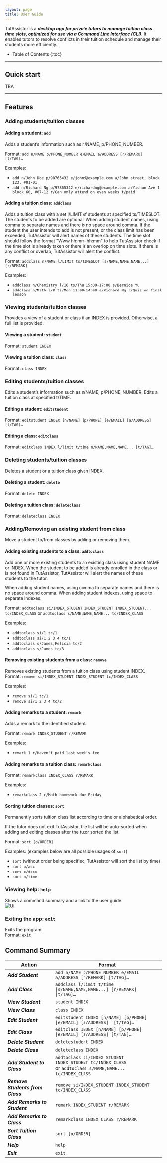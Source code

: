 ```yaml
---
layout: page
title: User Guide
---
```


TutAssistor is a ***desktop app for private tutors to manage tuition class time slots, optimized for use via a Command Line Interface (CLI)***. It enables tutors to resolve conflicts in their tuition schedule and manage their students more efficiently.

* Table of Contents
{:toc}

--------------------------------------------------------------------------------------------------------------------

## Quick start

TBA

--------------------------------------------------------------------------------------------------------------------

## Features

### Adding students/tuition classes
#### Adding a student: `add`
Adds a student’s information such as n/NAME, p/PHONE_NUMBER. 

Format: `add n/NAME p/PHONE_NUMBER e/EMAIL a/ADDRESS [r/REMARK] [t/TAG]…`

Examples:
- `add n/John Doe p/98765432 e/johnd@example.com a/John street, block 123, #01-01`
- `add n/Richard Ng p/97865342 e/richardng@example.com a/Yishun Ave 1 block 60, #07-12 r/Can only attend on even weeks t/paid`

#### Adding a tuition class: `addclass`
Adds a tuition class with a set l/LIMIT of students at specified ts/TIMESLOT.
The students to be added are optional. When adding student names, using comma to separate names and there is no space around comma.
If the student the user intends to add is not present, or the class limit has 
been exceeded, TutAssistor will alert names of these students. The time slot should follow the 
format "Www hh:mm-hh:mm" to help TutAssistor check if the time slot is already taken or there is an overlop
on time slots. If there is any conflict or overlap, TutAssistor will alert the conflict.

Format: `addclass n/NAME l/LIMIT ts/TIMESLOT [s/NAME,NAME,NAME...] [r/REMARK]`

Examples:
- `addclass n/Chemistry l/16 ts/Thu 15:00-17:00 s/Bernice Yu`
- `addclass n/Math l/8 ts/Mon 11:00-14:00 s/Richard Ng r/Quiz on final lesson`

### Viewing students/tuition classes
Provides a view of a student or class if an INDEX is provided. Otherwise, a full list is provided.

#### Viewing a student: `student`
Format: `student INDEX`

#### Viewing a tuition class: `class`
Format: `class INDEX`

### Editing students/tuition classes
Edits a student’s information such as n/NAME, p/PHONE_NUMBER. 
Edits a tuition class at specified t/TIME.

#### Editing a student: `editstudent`
Format: `editstudent INDEX [n/NAME] [p/PHONE] [e/EMAIL] [a/ADDRESS] [t/TAG]…`

#### Editing a class: `editclass`
Format: `editclass INDEX l/limit t/time n/NAME,NAME,NAME... [t/TAG]…`


### Deleting students/tuition classes
Deletes a student or a tuition class given INDEX.

#### Deleting a student: `delete`
Format: `delete INDEX`

#### Deleting a tuition class: `deleteclass`
Format: `deleteclass INDEX`

### Adding/Removing an existing student from class
Move a student to/from classes by adding or removing them.

#### Adding existing students to a class: `addtoclass`
Add one or more existing students to an existing class using student NAME or INDEX.
When the student to be added is already enrolled in the class or is not found in TutAssistor, TutAssistor will alert the
names of these students to the tutor.

When adding student names, using comma to separate names and there is no space around comma.
When adding student indexes, using space to separate indexes.

Format: `addtoclass si/INDEX_STUDENT INDEX_STUDENT INDEX_STUDENT... tc/INDEX_CLASS` 
or `addtoclass s/NAME,NAME,NAME... tc/INDEX_CLASS`

Examples:
- `addtoclass si/1 tc/1`
- `addtoclass si/1 2 3 4 tc/1`
- `addtoclass s/James,Felicia tc/2`
- `addtoclass s/James tc/3`

#### Removing existing students from a class: `remove`
Removes existing students from a tuition class using student INDEX.
Format: `remove si/INDEX_STUDENT INDEX_STUDENT tc/INDEX_CLASS`

Examples:
- `remove si/1 tc/1`
- `remove si/1 2 3 4 tc/2`

#### Adding remarks to a student: `remark`
Adds a remark to the identified student.

Format: `remark INDEX_STUDENT r/REMARK`

Examples:
- `remark 1 r/Haven't paid last week's fee`

#### Adding remarks to a tuition class: `remarkclass`
Format: `remarkclass INDEX_CLASS r/REMARK`

Examples:
- `remarkclass 2 r/Math homework due Friday`

#### Sorting tuition classes: `sort`
Permanently sorts tuition class list according to time or alphabetical order.

If the tutor does not exit TutAssistor, the list will be auto-sorted
when adding and editing classes after the tutor sorted the list.

Format: `sort [o/ORDER]`

Examples: (examples below are all possible usages of `sort`)
- `sort` (without order being specified, TutAssistor will sort the list by time)
- `sort o/asc`
- `sort o/desc`
- `sort o/time`

### Viewing help: `help`
Shows a command summary and a link to the user guide. <br>
![Ui](images/helpWindow.png)

### Exiting the app: `exit`
Exits the program.<br>
Format: `exit`

## Command Summary

Action | Format
--------|------------------
***Add Student*** | `add n/NAME p/PHONE_NUMBER e/EMAIL a/ADDRESS [r/REMARK] [t/TAG]…`
***Add Class*** | `addclass l/limit t/time [s/NAME,NAME,NAME...] [r/REMARK] [t/TAG]…`
***View Student*** | `student INDEX`
***View Class*** | `class INDEX`
***Edit Student*** | `editstudent INDEX [n/NAME] [p/PHONE] [e/EMAIL] [a/ADDRESS]  [t/TAG]…`
***Edit Class*** | `editclass INDEX [n/NAME] [p/PHONE] [e/EMAIL] [a/ADDRESS] [t/TAG]…`
***Delete Student*** | `deletestudent INDEX`
***Delete Class*** | `deleteclass INDEX`
***Add Student to Class*** | `addtoclass si/INDEX_STUDENT INDEX_STUDENT tc/INDEX_CLASS` <br /> or `addtoclass s/NAME,NAME... tc/INDEX_CLASS`
***Remove Students from Class*** | `remove si/INDEX_STUDENT INDEX_STUDENT tc/INDEX_CLASS`
***Add Remarks to Student*** | `remark INDEX_STUDENT r/REMARK`
***Add Remarks to Class*** | `remarkclass INDEX_CLASS r/REMARK`
***Sort Tuition Class*** | `sort [o/ORDER]`
***Help*** | `help`
***Exit*** | `exit`


